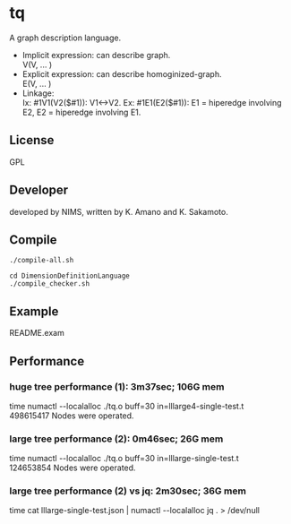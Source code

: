 # tq
A graph description language.

- Implicit expression: can describe graph.    
    V(V, ... )
- Explicit expression: can describe homoginized-graph.    
    E(V, ... )
- Linkage:    
    Ix: #1V1(V2($#1)): V1<->V2.    
    Ex: #1E1(E2($#1)): E1 = hiperedge involving E2, E2 = hiperedge involving E1.    

## License
GPL    

## Developer
developed by NIMS,
written by K. Amano and K. Sakamoto.

## Compile
```
./compile-all.sh
```

```
cd DimensionDefinitionLanguage
./compile_checker.sh
```
## Example
README.exam

## Performance
### huge tree performance (1): 3m37sec; 106G mem
time numactl --localalloc ./tq.o buff=30 in=lllarge4-single-test.t    
498615417 Nodes were operated.

### large tree performance (2): 0m46sec; 26G mem 
time numactl --localalloc ./tq.o buff=30 in=lllarge-single-test.t    
124653854 Nodes were operated.

### large tree performance (2) vs jq:  2m30sec; 36G mem
time cat lllarge-single-test.json | numactl --localalloc jq . > /dev/null


